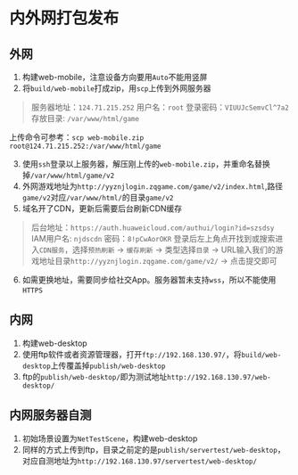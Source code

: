 # 内外网打包发布

## 外网
1. 构建web-mobile，注意设备方向要用`Auto`不能用竖屏
2. 将`build/web-mobile`打成zip，用`scp`上传到外网服务器
>    服务器地址：`124.71.215.252`
>    用户名：`root` 
>    登录密码：`VIUUJcSemvCl^7a2`
>    存放目录: `/var/www/html/game`

上传命令可参考：`scp web-mobile.zip root@124.71.215.252:/var/www/html/game`

3. 使用`ssh`登录以上服务器，解压刚上传的`web-mobile.zip`，并重命名替换掉`/var/www/html/game/v2`
4. 外网游戏地址为`http://yyznjlogin.zqgame.com/game/v2/index.html`,路径`game/v2`对应`/var/www/html/`的目录`game/v2`
5. 域名开了CDN，更新后需要后台刷新CDN缓存
>    后台地址：`https://auth.huaweicloud.com/authui/login?id=szsdsy`
>    IAM用户名: `njdscdn`
>    密码：`8!pCwAorOKR`
登录后左上角点开找到或搜索进入`CDN服务`，选择`预热刷新` -> `缓存刷新` -> 类型选择`目录` -> 
URL输入我们的游戏地址目录`http://yyznjlogin.zqgame.com/game/v2/` -> 点击提交即可

6. 如需更换地址，需要同步给社交App。服务器暂未支持`wss`，所以不能使用`HTTPS`

## 内网
1. 构建web-desktop
2. 使用ftp软件或者资源管理器，打开`ftp://192.168.130.97/`，将`build/web-desktop`上传覆盖掉`publish/web-desktop`
3. ftp的`publish/web-desktop/`即为测试地址`http://192.168.130.97/web-desktop/`

## 内网服务器自测
1. 初始场景设置为`NetTestScene`，构建web-desktop
2. 同样的方式上传到ftp，目录之前定的是`publish/servertest/web-desktop`，对应自测地址为`http://192.168.130.97/servertest/web-desktop/`

